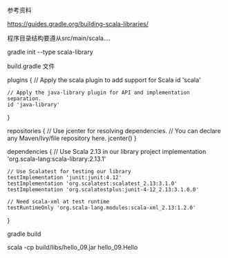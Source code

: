 参考资料

https://guides.gradle.org/building-scala-libraries/

程序目录结构要遵从src/main/scala....

gradle init --type scala-library

build.gradle 文件

plugins {
    // Apply the scala plugin to add support for Scala
    id 'scala'

    // Apply the java-library plugin for API and implementation separation.
    id 'java-library'
}

repositories {
    // Use jcenter for resolving dependencies.
    // You can declare any Maven/Ivy/file repository here.
    jcenter()
}

dependencies {
    // Use Scala 2.13 in our library project
    implementation 'org.scala-lang:scala-library:2.13.1'

    // Use Scalatest for testing our library
    testImplementation 'junit:junit:4.12'
    testImplementation 'org.scalatest:scalatest_2.13:3.1.0'
    testImplementation 'org.scalatestplus:junit-4-12_2.13:3.1.0.0'

    // Need scala-xml at test runtime
    testRuntimeOnly 'org.scala-lang.modules:scala-xml_2.13:1.2.0'
}

gradle build

scala -cp build/libs/hello_09.jar hello_09.Hello